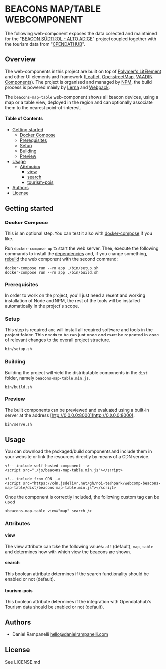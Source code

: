 # BEACONS MAP/TABLE WEBCOMPONENT

The following web-component exposes the data collected and maintained for the
"[BEACON SÜDTIROL - ALTO ADIGE](https://beacon.bz.it)" project coupled together
with the tourism data from "[OPENDATHUB](https://tourism.opendatahub.bz.it)".

## Overview

The web-components in this project are built on top of [Polymer's
LitElement](https://lit-element.polymer-project.org) and other UI elements and
framework ([Leaflet](https://leafletjs.com),
[OpenstreetMap](https://www.openstreetmap.org/), [VAADIN
Components](https://vaadin.com/components)). The project is organised and
managed by [NPM](https://www.npmjs.com), the build process is powered mainly by
[Lerna](https://github.com/lerna/lerna) and [Webpack](https://webpack.js.org).

The `beacons-map-table` web-component shows all beacon devices, using a map or a
table view, deployed in the region and can optionally associate them to the
nearest point-of-interest.

<!-- START doctoc generated TOC please keep comment here to allow auto update -->
<!-- DON'T EDIT THIS SECTION, INSTEAD RE-RUN doctoc TO UPDATE -->
#### Table of Contents

- [Getting started](#getting-started)
  - [Docker Compose](#docker-compose)
  - [Prerequisites](#prerequisites)
  - [Setup](#setup)
  - [Building](#building)
  - [Preview](#preview)
- [Usage](#usage)
  - [Attributes](#attributes)
    - [view](#view)
    - [search](#search)
    - [tourism-pois](#tourism-pois)
- [Authors](#authors)
- [License](#license)

<!-- END doctoc generated TOC please keep comment here to allow auto update -->

## Getting started

### Docker Compose
This is an optional step. You can test it also with
[docker-compose](https://docs.docker.com/compose/) if you like.

Run `docker-compose up` to start the web server. Then, execute the following
commands to install the [dependencies](#setup) and, if you change something,
[rebuild](#building) the web component with the second command:

    docker-compose run --rm app ./bin/setup.sh
    docker-compose run --rm app ./bin/build.sh


### Prerequisites

In order to work on the project, you'll just need a recent and working
installation of Node and NPM, the rest of the tools will be installed
automatically in the project's scope.

### Setup

This step is required and will install all required software and tools in the
project folder. This needs to be run just once and must be repeated in case of
relevant changes to the overall project structure.

    bin/setup.sh

### Building

Building the project will yield the distributable components in the `dist`
folder, namely `beacons-map-table.min.js`.

    bin/build.sh

### Preview

The built components can be previewed and evaluated using a built-in server at
the address [http://0.0.0.0:8000](http://0.0.0.0:8000).

    bin/serve.sh

## Usage

You can download the packaged/build components and include them in your website
or link the resources directly by means of a CDN service.

    <!-- include self-hosted component -->
    <script src="./js/beacons-map-table.min.js"></script>

    <!-- include from CDN -->
    <script src="https://cdn.jsdelivr.net/gh/noi-techpark/webcomp-beacons-map-table/dist/beacons-map-table.min.js"></script>

Once the component is correctly included, the following custom tag can be used

    <beacons-map-table view="map" search />

### Attributes

#### view

The view attribute can take the following values: `all` (default), `map`,
`table` and determines how with which view the beacons are shown.

#### search

This boolean attribute determines if the search functionality should be enabled
or not (default).

#### tourism-pois

This boolean attribute determines if the integration with Opendatahub's Tourism
data should be enabled or not (default).

## Authors

* Daniel Rampanelli [hello@danielrampanelli.com](mailto:hello@danielrampanelli.com)

## License

See LICENSE.md